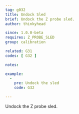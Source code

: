 ```yaml
---
tag: g032
title: Undock Sled
brief: Undock the Z probe sled.
author: thinkyhead

since: 1.0.0-beta
requires: Z_PROBE_SLED
group: calibration

related: G31
codes: [ G32 ]

notes:

example:
  -
    pre: Undock the sled
    code: G32

---
```


Undock the Z probe sled.
